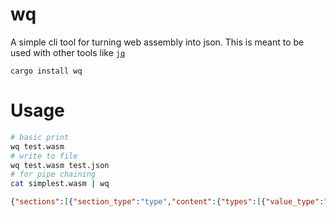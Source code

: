 # wq

A simple cli tool for turning web assembly into json. This is meant to be used with other tools like [`jq`](https://stedolan.github.io/jq/)

```
cargo install wq
```
# Usage

```bash
# basic print
wq test.wasm 
# write to file
wq test.wasm test.json 
# for pipe chaining
cat simplest.wasm | wq 
```
```json
{"sections":[{"section_type":"type","content":{"types":[{"value_type":"function","content":{"inputs":[],"outputs":["I32"]}}]}},{"section_type":"function","content":{"function_types":[0]}},{"section_type":"memory","content":{"memories":[{"min_pages":2,"max_pages":10}]}},{"section_type":"export","content":{"exports":[{"export_type":"function","content":{"name":"main","index":0}},{"export_type":"memory","content":{"name":"memory","index":0}}]}},{"section_type":"code","content":{"code_blocks":[{"locals":[],"code_expression":[{"op":"I32Const","params":42}]}]}}]}
```